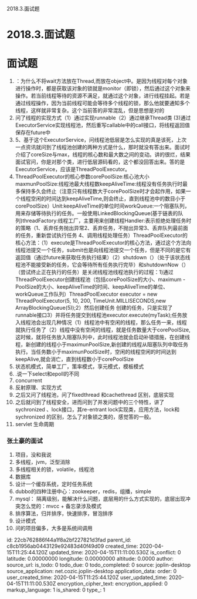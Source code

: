 2018.3.面试题

# 2018.3.面试题

# 面试题
1. ：为什么不将wait方法放在Thread,而放在object中。是因为线程对每个对象进行操作时，都是获取该对象的锁就是monitor（即锁），然后通过这个对象来操作。若当前线程等待的资源不满足，就通过这个对象，进行线程挂起。若是通过线程操作，因为当前线程可能会等待多个线程的锁，那么他就要通知多个线程，这样就非常复杂。这个当前答的非常混乱，但是思想是对的
2. 问了线程的实现方式（1）通过实现runnable（2）通过继承Thread类 (3)通过ExecutorService实现线程池，然后重写callable中的call接口，将线程返回值保存在future中
3. 5、基于这个ExecutorService，问线程池低层是怎么实现的真是该死，上次一点资讯就问到了线程池创建的两种方式是什么，那时就没有答出来。面试时介绍了coreSize与max，线程的核心数和最大数之间的变动。讲的很烂，结果面试官问，你是对那个类，进行低层源码看的，这个都没回答出来。答的是ExecutorService，应该是ThreadPoolExecutor。
4. ThreadPoolExecutor的核心参数corePoolSize:核心池大小maxmunPoolSize:线程池最大线程数keepAliveTime:线程没有任务执行时最多保持多久会终止（注意只有线程数大于corePoolSize时才会起作用，如果一个线程空闲的时间达到keepAliveTime,则会终止，直到线程池中的数目小于corePoolSize）Unit:keepAliveTime的单位时间workQueue:一个阻塞队列，用来存储等待执行的任务。一般使用LinkedBlockingQueue(基于链表的队列)threadFactory:线程工厂，主要用来创建线程Handler:表示拒绝处理任务时的策略（1、丢弃任务抛出异常2、丢弃任务，不抛出异常3、丢弃队列最前面的任务，重新尝试执行任务 4、调用线程处理任务）ThreadPoolExecutor的核心方法：（1）execute是ThreadPoolExecutor的核心方法，通过这个方法向线程池提交一个任务，submit也是向线程池提交一个任务，但是不同的是它有返回值（通过future来获取任务执行结果）（2）shutdown（）（处于该状态线程池不能接受新的任务，它会等待所有任务执行完毕）和shutdownNow（）（尝试终止正在执行的任务）是关闭线程池线程池执行的过程：1)通过ThreadPoolExecutor创建线程池（包括corePoolSize的大小、maximum -PoolSize的大小、keepAliveTime的时间、keepAliveTime的单位、workQueue工作队列）ThreadPoolExecutor executor = new ThreadPoolExecutor(5, 10, 200, TimeUnit.MILLISECONDS,new ArrayBlockingQueue(5));2）然后创建任务 创建的任务，只是实现了runnable接口3）并将任务提交到线程池executor.execute(myTask);任务放入线程池会出现几种情况（1）线程池中有空闲的线程，那么任务一来，线程就执行任务了（2）线程中没有空闲的线程，就是任务数量大于corePoolSize,这时候，就将任务放入阻塞队列中，此时线程池就会启动补错措施，在创建线程，新创建的线程小于maximunPoolSize,新创建的线程从阻塞队列中取任务执行。当任务数小于maximunPoolSize时，空闲的线程空闲的时间达到keepAlive,就会消亡，直到线程数小于corePoolSize
5.  状态机模式，简单工厂，策率模式，享元模式，模板模式
6.  .说一下select和epoll的不同
7.  concurrent
8.  反射原理、实现方式
9.  之后又问了线程池，问了fixedthread 和cachethread 区别，底层实现
10.  之后就问到了线程安全，进而问到了并发问题中的三个特性，讲了sychronized 、lock接口，其re-entrant lock实现类，应用方法，lock和sychronized 的区别，怎么了对象锁之类的，感觉答的一般。
11.  servlet 生命周期


### 张土豪的面试
  
1. 项目，没和我说
2. 多线程，jvm，泛型消除
3. 多线程相关的锁，volatile，线程池
4. 数据库
5. 设计一个缓存系统，定时任务系统
6. dubbo的四种注册中心：zookeeper，redis，组播，simple
7. mysql： 隔离级别，能解决什么问题，底层用的什么方式实现的，底层出现冲突怎么觉的：mvcc + 备忘录涉及模式
8. 排序算法，归并排序，快速排序，冒泡排序
9. 设计模式
10. 问的项目偏多，大多是系统间调用

id: 22cb762886f44a1f8a2bf227821d3fad
parent_id: c8cb1956ab0443129e92483d40f49d09
created_time: 2020-04-15T11:25:44.120Z
updated_time: 2020-04-15T11:11:00.530Z
is_conflict: 0
latitude: 0.00000000
longitude: 0.00000000
altitude: 0.0000
author: 
source_url: 
is_todo: 0
todo_due: 0
todo_completed: 0
source: joplin-desktop
source_application: net.cozic.joplin-desktop
application_data: 
order: 0
user_created_time: 2020-04-15T11:25:44.120Z
user_updated_time: 2020-04-15T11:11:00.530Z
encryption_cipher_text: 
encryption_applied: 0
markup_language: 1
is_shared: 0
type_: 1
